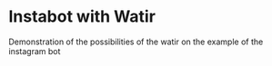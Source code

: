 # Instabot with Watir

Demonstration of the possibilities of the watir on the example of the instagram bot
